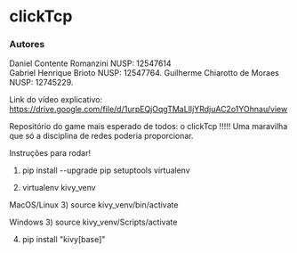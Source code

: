 # clickTcp

### Autores
Daniel Contente Romanzini NUSP: 12547614 <br/>
Gabriel Henrique Brioto NUSP: 12547764.
Guilherme Chiarotto de Moraes NUSP: 12745229.

Link do vídeo explicativo: https://drive.google.com/file/d/1urpEQjOqgTMaLlIjYRdjuAC2o1YOhnau/view

Repositório do game mais esperado de todos: o clickTcp !!!!! Uma maravilha que só a disciplina de redes poderia proporcionar.

Instruções para rodar!

1) pip install --upgrade pip setuptools virtualenv

2) virtualenv kivy_venv

MacOS/Linux
3) source kivy_venv/bin/activate

Windows
3) source kivy_venv/Scripts/activate

4) pip install "kivy[base]"
